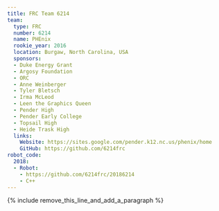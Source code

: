 ```yaml
---
title: FRC Team 6214
team:
  type: FRC
  number: 6214
  name: PHEnix
  rookie_year: 2016
  location: Burgaw, North Carolina, USA
  sponsors:
  - Duke Energy Grant
  - Argosy Foundation
  - ORC
  - Anne Weinberger
  - Tyler Bletsch
  - Irma McLeod
  - Leen the Graphics Queen
  - Pender High
  - Pender Early College
  - Topsail High
  - Heide Trask High
  links:
    Website: https://sites.google.com/pender.k12.nc.us/phenix/home
    GitHub: https://github.com/6214frc
robot_code:
  2018:
  - Robot:
    - https://github.com/6214frc/20186214
    - C++
---
```


{% include remove_this_line_and_add_a_paragraph %}